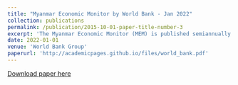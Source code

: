 ```yaml
---
title: "Myanmar Economic Monitor by World Bank - Jan 2022"
collection: publications
permalink: /publication/2015-10-01-paper-title-number-3
excerpt: 'The Myanmar Economic Monitor (MEM) is published semiannually and is a product of the World Bank’s Myanmar office'
date: 2022-01-01
venue: 'World Bank Group'
paperurl: 'http://academicpages.github.io/files/world_bank.pdf'
---
```

[Download paper here](http://juhi10071998.github.io/files/world_bank.pdf)
